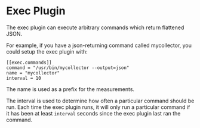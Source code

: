 # Exec Plugin

The exec plugin can execute arbitrary commands which return flattened
JSON.

For example, if you have a json-returning command called mycollector, you could
setup the exec plugin with:

```
[[exec.commands]]
command = "/usr/bin/mycollector --output=json"
name = "mycollector"
interval = 10
```

The name is used as a prefix for the measurements.

The interval is used to determine how often a particular command should be run. Each
time the exec plugin runs, it will only run a particular command if it has been at least
`interval` seconds since the exec plugin last ran the command.

